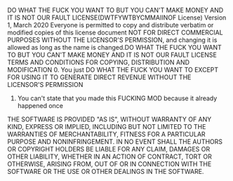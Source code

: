 DO WHAT THE FUCK YOU WANT TO BUT YOU CAN'T MAKE MONEY AND IT IS NOT OUR FAULT LICENSE(DWTFYWTBYCMMAIINOF License) Version 1, March 2020 Everyone is permitted to copy and distribute verbatim or modified copies of this license document NOT FOR DIRECT COMMERCIAL PURPOSES WITHOUT THE LICENSOR'S PERMISSION, and changing it is allowed as long as the name is changed.DO WHAT THE FUCK YOU WANT TO BUT YOU CAN'T MAKE MONEY AND IT IS NOT OUR FAULT LICENSE TERMS AND CONDITIONS FOR COPYING, DISTRIBUTION AND MODIFICATION 
0. You just DO WHAT THE FUCK YOU WANT TO EXCEPT FOR USING IT TO GENERATE DIRECT REVENUE WITHOUT THE LICENSOR'S PERMISSION
1. You can't state that you made this FUCKING MOD because it already happened once

THE SOFTWARE IS PROVIDED "AS IS", WITHOUT WARRANTY OF ANY KIND, EXPRESS OR IMPLIED, INCLUDING BUT NOT LIMITED TO THE WARRANTIES OF MERCHANTABILITY, 
FITNESS FOR A PARTICULAR PURPOSE AND NONINFRINGEMENT. IN NO EVENT SHALL THE AUTHORS OR COPYRIGHT HOLDERS BE LIABLE FOR ANY CLAIM, DAMAGES OR OTHER LIABILITY,
 WHETHER IN AN ACTION OF CONTRACT, TORT OR OTHERWISE, ARISING FROM, OUT OF OR IN CONNECTION WITH THE SOFTWARE OR THE USE OR OTHER DEALINGS IN THE SOFTWARE.
 
 
